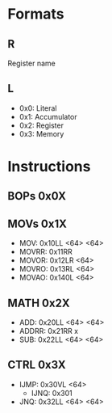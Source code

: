 
# Formats

## R
Register name

## L
- 0x0: Literal
- 0x1: Accumulator
- 0x2: Register
- 0x3: Memory

# Instructions

## BOPs 0x0X

## MOVs 0x1X

- MOV: 0x10LL <64> <64>
- MOVRR: 0x11RR
- MOVOR: 0x12LR <64>
- MOVRO: 0x13RL <64>
- MOVAO: 0x140L <64>

## MATH 0x2X

- ADD: 0x20LL <64> <64>
- ADDRR: 0x21RR x
- SUB: 0x22LL <64> <64>

## CTRL 0x3X

- IJMP: 0x30VL <64>
  - IJNQ: 0x301
- JNQ: 0x32LL <64> <64>

